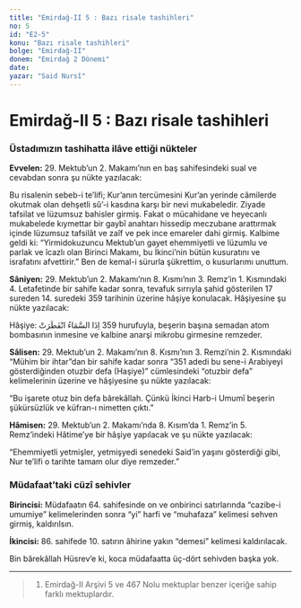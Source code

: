 ```yaml
---
title: "Emirdağ-II 5 : Bazı risale tashihleri"
no: 5
id: "E2-5"
konu: "Bazı risale tashihleri"
bolge: "Emirdağ-II"
donem: "Emirdağ 2 Dönemi"
date: 
yazar: "Said Nursî"
---
```


# Emirdağ-II 5 : Bazı risale tashihleri

### Üstadımızın tashihatta ilâve ettiği nükteler

**Evvelen:** 29. Mektub’un 2. Makamı’nın en baş sahifesindeki sual ve cevabdan sonra şu nükte yazılacak:

Bu risalenin sebeb-i te’lifi; Kur’anın tercümesini Kur’an yerinde câmilerde okutmak olan dehşetli sû’-i kasdına karşı bir nevi mukabeledir. Ziyade tafsilat ve lüzumsuz bahisler girmiş. Fakat o mücahidane ve heyecanlı mukabelede kıymettar bir gaybî anahtarı hissedip meczubane arattırmak içinde lüzumsuz tafsilât ve zaîf ve pek ince emareler dahi girmiş. Kalbime geldi ki: “Yirmidokuzuncu Mektub’un gayet ehemmiyetli ve lüzumlu ve parlak ve îcazlı olan Birinci Makamı, bu İkinci’nin bütün kusuratını ve israfatını afvettirir.” Ben de kemal-i sürurla şükrettim, o kusurlarımı unuttum.

**Sâniyen:** 29. Mektub’un 2. Makamı’nın 8. Kısmı’nın 3. Remz’in 1. Kısmındaki 4. Letafetinde bir sahife kadar sonra, tevafuk sırrıyla şahid gösterilen 17 sureden 14. suredeki 359 tarihinin üzerine hâşiye konulacak. Hâşiyesine şu nükte yazılacak:

Hâşiye: <span class="arabic" dir="rtl" title="Meal: “Gök yarıldığı zaman..” İnfitar Sûresi, 82:1">اِذَا السَّمَاءُ انْفَطَرَتْ</span> 359 hurufuyla, beşerin başına semadan atom bombasının inmesine ve kalbine anarşi mikrobu girmesine remzeder.

**Sâlisen:** 29. Mektub’un 2. Makamı’nın 8. Kısmı’nın 3. Remzi’nin 2. Kısmındaki “Mühim bir ihtar”dan bir sahife kadar sonra “351 adedi bu sene-i Arabiyeyi gösterdiğinden otuzbir defa (Haşiye)” cümlesindeki “otuzbir defa” kelimelerinin üzerine ve hâşiyesine şu nükte yazılacak:

“Bu işarete otuz bin defa bârekâllah. Çünkü İkinci Harb-i Umumî beşerin şükürsüzlük ve küfran-ı nimetten çıktı.”

**Hâmisen:** 29. Mektub’un 2. Makamı’nda 8. Kısım’da 1. Remz’in 5. Remz’indeki Hâtime’ye bir hâşiye yapılacak ve şu nükte yazılacak:

“Ehemmiyetli yetmişler, yetmişyedi senedeki Said’in yaşını gösterdiği gibi, Nur te’lifi o tarihte tamam olur diye remzeder.”

### Müdafaat’taki cüzî sehivler

**Birincisi:** Müdafaatın 64. sahifesinde on ve onbirinci satırlarında “cazibe-i umumiye” kelimelerinden sonra “yi” harfi ve “muhafaza” kelimesi sehven girmiş, kaldırılsın.

**İkincisi:** 86. sahifede 10. satırın âhirine yakın “demesi” kelimesi kaldırılacak.

Bin bârekâllah Hüsrev’e ki, koca müdafaatta üç-dört sehivden başka yok.

***

> 1. Emirdağ-II Arşivi 5 ve 467 Nolu mektuplar benzer içeriğe sahip farklı mektuplardır.
